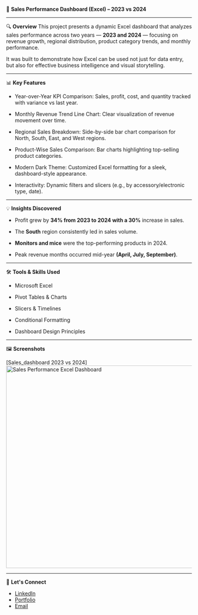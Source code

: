 📁 **Sales Performance Dashboard (Excel) – 2023 vs 2024**


---


🔍 **Overview**
This project presents a dynamic Excel dashboard that analyzes sales performance across two years — **2023 and 2024** — focusing on revenue growth, regional distribution, product category trends, and monthly performance.

It was built to demonstrate how Excel can be used not just for data entry, but also for effective business intelligence and visual storytelling.



---

📊 **Key Features**
* Year-over-Year KPI Comparison: Sales, profit, cost, and quantity tracked with variance vs last year.

* Monthly Revenue Trend Line Chart: Clear visualization of revenue movement over time.

* Regional Sales Breakdown: Side-by-side bar chart comparison for North, South, East, and West regions.

* Product-Wise Sales Comparison: Bar charts highlighting top-selling product categories.

* Modern Dark Theme: Customized Excel formatting for a sleek, dashboard-style appearance.

* Interactivity: Dynamic filters and slicers (e.g., by accessory/electronic type, date).




----

💡 **Insights Discovered**
* Profit grew by **34% from 2023 to 2024 with a 30%** increase in sales.

* The **South** region consistently led in sales volume.

* **Monitors and mice** were the top-performing products in 2024.

* Peak revenue months occurred mid-year **(April, July, September)**.




---

🛠 **Tools & Skills Used**
* Microsoft Excel

* Pivot Tables & Charts

* Slicers & Timelines

* Conditional Formatting

* Dashboard Design Principles




---

🖼️ **Screenshots**

 [Sales_dashboard 2023 vs 2024] <img width="1068" height="548" alt="Sales Performance Excel Dashboard" src="https://github.com/user-attachments/assets/4f98d4f7-7b71-4f27-ac2b-26628c5487b4" />




---


🤝 **Let's Connect**
* [LinkedIn](www.linkedin.com/in/emwindosa-osarenmwinda-52428a14a)
* [Portfolio](https://your-portfolio-link.com)
* [Email](osarenmwindame@gmail.com)

